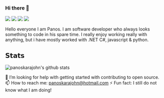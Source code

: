 ### Hi there 👋

[![](https://vistr.dev/badge?repo=panoskarajohn.panoskarajohn&corners=square)](https://github.com/panoskarajohn/vistr.dev)
[![](https://img.shields.io/badge/-@karagiannissp-%231DA1F2?style=flat-square&logo=twitter&logoColor=ffffff)](https://twitter.com/karagiannissp)
[![](https://img.shields.io/badge/-@panoskarajohn-%23181717?style=flat-square&logo=github)](https://github.com/panoskarajohn)
[![](https://img.shields.io/badge/-Panagiotis%20Karagiannis-blue?style=flat-square&logo=Linkedin&logoColor=white&link=https://www.linkedin.com/in/panagiotiskaragiannis/)](https://www.linkedin.com/in/panagiotiskaragiannis/)

Hello everyone I am Panos. I am software developer who always looks something to code in his spare time. I really enjoy working really with anything, but i have mostly worked with .NET C#, javascript & python. 

## 𝗦𝘁𝗮𝘁𝘀

![panoskarajohn's github stats](https://github-readme-stats.vercel.app/api?username=panoskarajohn&show_icons=true&theme=dracula)

🤔 I’m looking for help with getting started with contributing to open source. 
📫 How to reach me: panoskarajohn@hotmail.com
⚡ Fun fact: I still do not know what I am doing!
